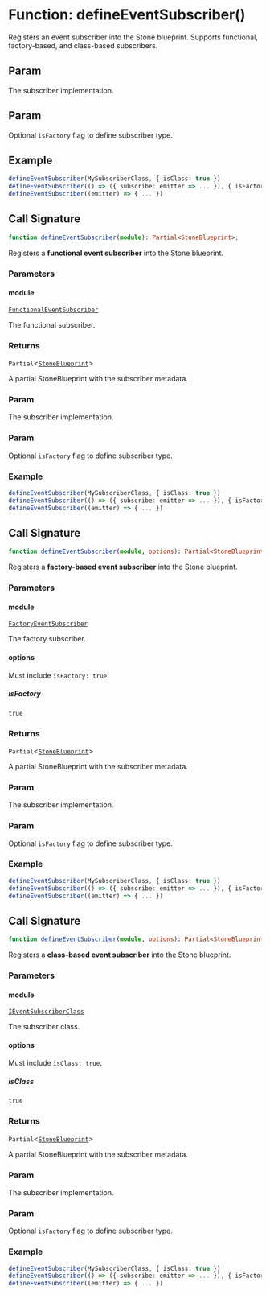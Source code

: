 # Function: defineEventSubscriber()

Registers an event subscriber into the Stone blueprint.
Supports functional, factory-based, and class-based subscribers.

## Param

The subscriber implementation.

## Param

Optional `isFactory` flag to define subscriber type.

## Example

```ts
defineEventSubscriber(MySubscriberClass, { isClass: true })
defineEventSubscriber(() => ({ subscribe: emitter => ... }), { isFactory: true })
defineEventSubscriber((emitter) => { ... })
```

## Call Signature

```ts
function defineEventSubscriber(module): Partial<StoneBlueprint>;
```

Registers a **functional event subscriber** into the Stone blueprint.

### Parameters

#### module

[`FunctionalEventSubscriber`](../../../declarations/type-aliases/FunctionalEventSubscriber.md)

The functional subscriber.

### Returns

`Partial`\<[`StoneBlueprint`](../../../options/StoneBlueprint/interfaces/StoneBlueprint.md)\>

A partial StoneBlueprint with the subscriber metadata.

### Param

The subscriber implementation.

### Param

Optional `isFactory` flag to define subscriber type.

### Example

```ts
defineEventSubscriber(MySubscriberClass, { isClass: true })
defineEventSubscriber(() => ({ subscribe: emitter => ... }), { isFactory: true })
defineEventSubscriber((emitter) => { ... })
```

## Call Signature

```ts
function defineEventSubscriber(module, options): Partial<StoneBlueprint>;
```

Registers a **factory-based event subscriber** into the Stone blueprint.

### Parameters

#### module

[`FactoryEventSubscriber`](../../../declarations/type-aliases/FactoryEventSubscriber.md)

The factory subscriber.

#### options

Must include `isFactory: true`.

##### isFactory

`true`

### Returns

`Partial`\<[`StoneBlueprint`](../../../options/StoneBlueprint/interfaces/StoneBlueprint.md)\>

A partial StoneBlueprint with the subscriber metadata.

### Param

The subscriber implementation.

### Param

Optional `isFactory` flag to define subscriber type.

### Example

```ts
defineEventSubscriber(MySubscriberClass, { isClass: true })
defineEventSubscriber(() => ({ subscribe: emitter => ... }), { isFactory: true })
defineEventSubscriber((emitter) => { ... })
```

## Call Signature

```ts
function defineEventSubscriber(module, options): Partial<StoneBlueprint>;
```

Registers a **class-based event subscriber** into the Stone blueprint.

### Parameters

#### module

[`IEventSubscriberClass`](../../../declarations/type-aliases/IEventSubscriberClass.md)

The subscriber class.

#### options

Must include `isClass: true`.

##### isClass

`true`

### Returns

`Partial`\<[`StoneBlueprint`](../../../options/StoneBlueprint/interfaces/StoneBlueprint.md)\>

A partial StoneBlueprint with the subscriber metadata.

### Param

The subscriber implementation.

### Param

Optional `isFactory` flag to define subscriber type.

### Example

```ts
defineEventSubscriber(MySubscriberClass, { isClass: true })
defineEventSubscriber(() => ({ subscribe: emitter => ... }), { isFactory: true })
defineEventSubscriber((emitter) => { ... })
```

